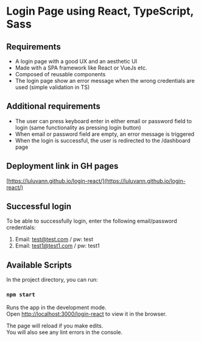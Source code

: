 # Login Page using React, TypeScript, Sass

## Requirements
- A login page with a good UX and an aesthetic UI
- Made with a SPA framework like React or VueJs etc.
- Composed of reusable components
- The login page show an error message when the wrong credentials are used (simple validation in TS)

## Additional requirements
- The user can press keyboard enter in either email or password field to login (same functionality as pressing login button)
- When email or password field are empty, an error message is triggered
- When the login is successful, the user is redirected to the /dashboard page

## Deployment link in GH pages
[https://luluvann.github.io/login-react/](https://luluvann.github.io/login-react/)

## Successful login
To be able to successfully login, enter the following email/password credentials:
1. Email: test@test.com / pw: test
2. Email: test1@test1.com / pw: test1

## Available Scripts

In the project directory, you can run:

### `npm start`

Runs the app in the development mode.\
Open [http://localhost:3000/login-react](http://localhost:3000/login-react) to view it in the browser.

The page will reload if you make edits.\
You will also see any lint errors in the console.